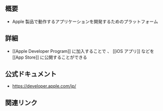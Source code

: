 ## 概要
- Apple 製品で動作するアプリケーションを開発するためのプラットフォーム

## 詳細
- [[Apple Developer Program]] に加入することで 、 [[iOS アプリ]] などを [[App Store]] に公開することができる

## 公式ドキュメント
- https://developer.apple.com/jp/
## 関連リンク

